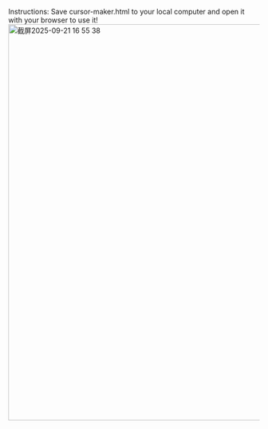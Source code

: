Instructions: Save cursor-maker.html to your local computer and open it with your browser to use it!
<img width="810" height="792" alt="截屏2025-09-21 16 55 38" src="https://github.com/user-attachments/assets/2d4abd13-2f68-4737-9bd2-2eaeb13b921a" />
